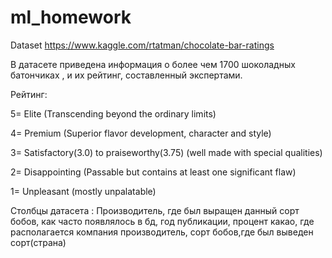 # ml_homework
Dataset https://www.kaggle.com/rtatman/chocolate-bar-ratings

В датасете приведена информация о более чем 1700 шоколадных батончиках , и их рейтинг, составленный экспертами.

Рейтинг:

5= Elite (Transcending beyond the ordinary limits)

4= Premium (Superior flavor development, character and style)

3= Satisfactory(3.0) to praiseworthy(3.75) (well made with special qualities)

2= Disappointing (Passable but contains at least one significant flaw)

1= Unpleasant (mostly unpalatable)

Столбцы датасета : Производитель, где был выращен данный сорт бобов, как часто появлялось в бд, год публикации, процент какао, где располагается компания производитель, сорт бобов,где был выведен сорт(страна)
